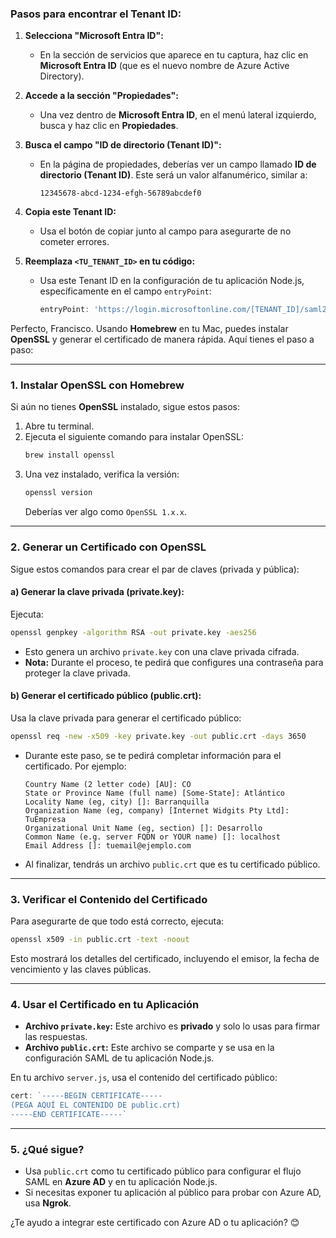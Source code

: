 
### **Pasos para encontrar el Tenant ID:**

1. **Selecciona "Microsoft Entra ID":**
   - En la sección de servicios que aparece en tu captura, haz clic en **Microsoft Entra ID** (que es el nuevo nombre de Azure Active Directory).

2. **Accede a la sección "Propiedades":**
   - Una vez dentro de **Microsoft Entra ID**, en el menú lateral izquierdo, busca y haz clic en **Propiedades**.

3. **Busca el campo "ID de directorio (Tenant ID)":**
   - En la página de propiedades, deberías ver un campo llamado **ID de directorio (Tenant ID)**. Este será un valor alfanumérico, similar a:
     ```
     12345678-abcd-1234-efgh-56789abcdef0
     ```

4. **Copia este Tenant ID:**
   - Usa el botón de copiar junto al campo para asegurarte de no cometer errores.

5. **Reemplaza `<TU_TENANT_ID>` en tu código:**
   - Usa este Tenant ID en la configuración de tu aplicación Node.js, específicamente en el campo `entryPoint`:
     ```javascript
     entryPoint: 'https://login.microsoftonline.com/[TENANT_ID]/saml2'
     ```

Perfecto, Francisco. Usando **Homebrew** en tu Mac, puedes instalar **OpenSSL** y generar el certificado de manera rápida. Aquí tienes el paso a paso:

---

### **1. Instalar OpenSSL con Homebrew**
Si aún no tienes **OpenSSL** instalado, sigue estos pasos:

1. Abre tu terminal.
2. Ejecuta el siguiente comando para instalar OpenSSL:
   ```bash
   brew install openssl
   ```
3. Una vez instalado, verifica la versión:
   ```bash
   openssl version
   ```
   Deberías ver algo como `OpenSSL 1.x.x`.

---

### **2. Generar un Certificado con OpenSSL**
Sigue estos comandos para crear el par de claves (privada y pública):

#### **a) Generar la clave privada (private.key):**
Ejecuta:
```bash
openssl genpkey -algorithm RSA -out private.key -aes256
```
- Esto genera un archivo `private.key` con una clave privada cifrada.
- **Nota:** Durante el proceso, te pedirá que configures una contraseña para proteger la clave privada.

#### **b) Generar el certificado público (public.crt):**
Usa la clave privada para generar el certificado público:
```bash
openssl req -new -x509 -key private.key -out public.crt -days 3650
```
- Durante este paso, se te pedirá completar información para el certificado. Por ejemplo:
  ```
  Country Name (2 letter code) [AU]: CO
  State or Province Name (full name) [Some-State]: Atlántico
  Locality Name (eg, city) []: Barranquilla
  Organization Name (eg, company) [Internet Widgits Pty Ltd]: TuEmpresa
  Organizational Unit Name (eg, section) []: Desarrollo
  Common Name (e.g. server FQDN or YOUR name) []: localhost
  Email Address []: tuemail@ejemplo.com
  ```

- Al finalizar, tendrás un archivo `public.crt` que es tu certificado público.

---

### **3. Verificar el Contenido del Certificado**
Para asegurarte de que todo está correcto, ejecuta:
```bash
openssl x509 -in public.crt -text -noout
```
Esto mostrará los detalles del certificado, incluyendo el emisor, la fecha de vencimiento y las claves públicas.

---

### **4. Usar el Certificado en tu Aplicación**
- **Archivo `private.key`:** Este archivo es **privado** y solo lo usas para firmar las respuestas.
- **Archivo `public.crt`:** Este archivo se comparte y se usa en la configuración SAML de tu aplicación Node.js.

En tu archivo `server.js`, usa el contenido del certificado público:
```javascript
cert: `-----BEGIN CERTIFICATE-----
(PEGA AQUÍ EL CONTENIDO DE public.crt)
-----END CERTIFICATE-----`
```

---

### **5. ¿Qué sigue?**
- Usa `public.crt` como tu certificado público para configurar el flujo SAML en **Azure AD** y en tu aplicación Node.js.
- Si necesitas exponer tu aplicación al público para probar con Azure AD, usa **Ngrok**.

¿Te ayudo a integrar este certificado con Azure AD o tu aplicación? 😊
